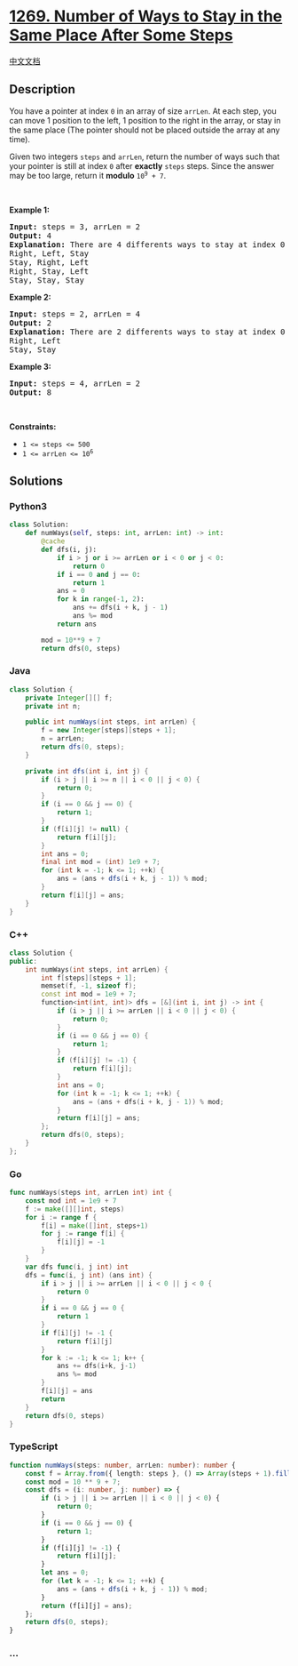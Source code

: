 # [1269. Number of Ways to Stay in the Same Place After Some Steps](https://leetcode.com/problems/number-of-ways-to-stay-in-the-same-place-after-some-steps)

[中文文档](/solution/1200-1299/1269.Number%20of%20Ways%20to%20Stay%20in%20the%20Same%20Place%20After%20Some%20Steps/README.md)

## Description

<p>You have a pointer at index <code>0</code> in an array of size <code>arrLen</code>. At each step, you can move 1 position to the left, 1 position to the right in the array, or stay in the same place (The pointer should not be placed outside the array at any time).</p>

<p>Given two integers <code>steps</code> and <code>arrLen</code>, return the number of ways such that your pointer is still at index <code>0</code> after <strong>exactly</strong> <code>steps</code> steps. Since the answer may be too large, return it <strong>modulo</strong> <code>10<sup>9</sup> + 7</code>.</p>

<p>&nbsp;</p>
<p><strong class="example">Example 1:</strong></p>

<pre>
<strong>Input:</strong> steps = 3, arrLen = 2
<strong>Output:</strong> 4
<strong>Explanation: </strong>There are 4 differents ways to stay at index 0 after 3 steps.
Right, Left, Stay
Stay, Right, Left
Right, Stay, Left
Stay, Stay, Stay
</pre>

<p><strong class="example">Example 2:</strong></p>

<pre>
<strong>Input:</strong> steps = 2, arrLen = 4
<strong>Output:</strong> 2
<strong>Explanation:</strong> There are 2 differents ways to stay at index 0 after 2 steps
Right, Left
Stay, Stay
</pre>

<p><strong class="example">Example 3:</strong></p>

<pre>
<strong>Input:</strong> steps = 4, arrLen = 2
<strong>Output:</strong> 8
</pre>

<p>&nbsp;</p>
<p><strong>Constraints:</strong></p>

<ul>
	<li><code>1 &lt;= steps &lt;= 500</code></li>
	<li><code>1 &lt;= arrLen &lt;= 10<sup>6</sup></code></li>
</ul>

## Solutions

<!-- tabs:start -->

### **Python3**

```python
class Solution:
    def numWays(self, steps: int, arrLen: int) -> int:
        @cache
        def dfs(i, j):
            if i > j or i >= arrLen or i < 0 or j < 0:
                return 0
            if i == 0 and j == 0:
                return 1
            ans = 0
            for k in range(-1, 2):
                ans += dfs(i + k, j - 1)
                ans %= mod
            return ans

        mod = 10**9 + 7
        return dfs(0, steps)
```

### **Java**

```java
class Solution {
    private Integer[][] f;
    private int n;

    public int numWays(int steps, int arrLen) {
        f = new Integer[steps][steps + 1];
        n = arrLen;
        return dfs(0, steps);
    }

    private int dfs(int i, int j) {
        if (i > j || i >= n || i < 0 || j < 0) {
            return 0;
        }
        if (i == 0 && j == 0) {
            return 1;
        }
        if (f[i][j] != null) {
            return f[i][j];
        }
        int ans = 0;
        final int mod = (int) 1e9 + 7;
        for (int k = -1; k <= 1; ++k) {
            ans = (ans + dfs(i + k, j - 1)) % mod;
        }
        return f[i][j] = ans;
    }
}
```

### **C++**

```cpp
class Solution {
public:
    int numWays(int steps, int arrLen) {
        int f[steps][steps + 1];
        memset(f, -1, sizeof f);
        const int mod = 1e9 + 7;
        function<int(int, int)> dfs = [&](int i, int j) -> int {
            if (i > j || i >= arrLen || i < 0 || j < 0) {
                return 0;
            }
            if (i == 0 && j == 0) {
                return 1;
            }
            if (f[i][j] != -1) {
                return f[i][j];
            }
            int ans = 0;
            for (int k = -1; k <= 1; ++k) {
                ans = (ans + dfs(i + k, j - 1)) % mod;
            }
            return f[i][j] = ans;
        };
        return dfs(0, steps);
    }
};
```

### **Go**

```go
func numWays(steps int, arrLen int) int {
	const mod int = 1e9 + 7
	f := make([][]int, steps)
	for i := range f {
		f[i] = make([]int, steps+1)
		for j := range f[i] {
			f[i][j] = -1
		}
	}
	var dfs func(i, j int) int
	dfs = func(i, j int) (ans int) {
		if i > j || i >= arrLen || i < 0 || j < 0 {
			return 0
		}
		if i == 0 && j == 0 {
			return 1
		}
		if f[i][j] != -1 {
			return f[i][j]
		}
		for k := -1; k <= 1; k++ {
			ans += dfs(i+k, j-1)
			ans %= mod
		}
		f[i][j] = ans
		return
	}
	return dfs(0, steps)
}
```

### **TypeScript**

```ts
function numWays(steps: number, arrLen: number): number {
    const f = Array.from({ length: steps }, () => Array(steps + 1).fill(-1));
    const mod = 10 ** 9 + 7;
    const dfs = (i: number, j: number) => {
        if (i > j || i >= arrLen || i < 0 || j < 0) {
            return 0;
        }
        if (i == 0 && j == 0) {
            return 1;
        }
        if (f[i][j] != -1) {
            return f[i][j];
        }
        let ans = 0;
        for (let k = -1; k <= 1; ++k) {
            ans = (ans + dfs(i + k, j - 1)) % mod;
        }
        return (f[i][j] = ans);
    };
    return dfs(0, steps);
}
```

### **...**

```

```

<!-- tabs:end -->
